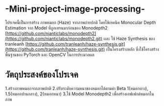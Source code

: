 # -Mini-project-image-processing-
โปรเจคนี้เป็นการสร้าง ภาพหมอก (Haze) จากภาพถ่ายปกติ โดยใช้เทคนิค Monocular Depth Estimation 
จาก Model ที่ถูกเทรนมาก่อนของ Monodepth2 [https://github.com/nianticlabs/monodepth2](https://github.com/nianticlabs/monodepth2.git) เเละ 
ใช้ Haze Synthesis ของ tranleanh [https://github.com/tranleanh/haze-synthesis.git](https://github.com/tranleanh/haze-synthesis.git) เป็นโครงสร้างหลัก 
ซึ่งใช้โครงสร้างพื้นฐานของ PyTorch และ OpenCV ในการประมวลผล
# วัตถุประสงค์ของโปรเจค
1.สร้างภาพหมอกจากภาพปกติ
2.ปรับระดับความหนาของหมอกได้ตามค่า Beta 1(หมอกบาง), 1.5(หมอกปานกลาง), 2(หมอกหนา)
3.ใช้ Model Monodepth2 เพื่อสร้างเอฟเฟกต์หมอกในภาพ

